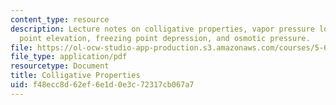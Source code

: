 ```yaml
---
content_type: resource
description: Lecture notes on colligative properties, vapor pressure lowering, boiling
  point elevation, freezing point depression, and osmotic pressure.
file: https://ol-ocw-studio-app-production.s3.amazonaws.com/courses/5-60-thermodynamics-kinetics-spring-2008/f48ecc8d62ef6e1d0e3c72317cb067a7_lec_23.pdf
file_type: application/pdf
resourcetype: Document
title: Colligative Properties
uid: f48ecc8d-62ef-6e1d-0e3c-72317cb067a7
---
```

